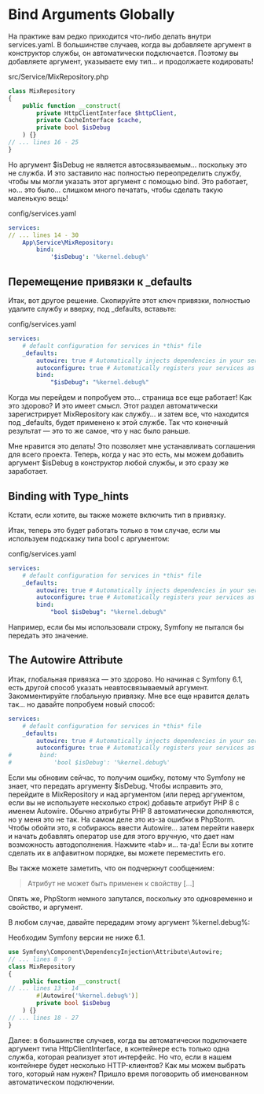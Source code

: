 # Bind Arguments Globally

На практике вам редко приходится что-либо делать внутри services.yaml. В большинстве случаев, когда вы добавляете аргумент в конструктор службы, он автоматически подключается. Поэтому вы добавляете аргумент, указываете ему тип... и продолжаете кодировать!

src/Service/MixRepository.php

```php
class MixRepository
{
    public function __construct(
        private HttpClientInterface $httpClient,
        private CacheInterface $cache,
        private bool $isDebug
    ) {}
// ... lines 16 - 25
}
```

Но аргумент $isDebug не является автосвязываемым... поскольку это не служба. И это заставило нас полностью переопределить службу, чтобы мы могли указать этот аргумент с помощью bind. Это работает, но... это было... слишком много печатать, чтобы сделать такую ​​маленькую вещь!

config/services.yaml

```yaml
services:
// ... lines 14 - 30
    App\Service\MixRepository:
        bind:
            '$isDebug': '%kernel.debug%'
```

## Перемещение привязки к \_defaults

Итак, вот другое решение. Скопируйте этот ключ привязки, полностью удалите службу и вверху, под \_defaults, вставьте:

config/services.yaml

```yaml
services:
    # default configuration for services in *this* file
    _defaults:
        autowire: true # Automatically injects dependencies in your services.
        autoconfigure: true # Automatically registers your services as commands, event subscribers, etc.
        bind:
            "$isDebug": "%kernel.debug%"
```

Когда мы перейдем и попробуем это... страница все еще работает! Как это здорово? И это имеет смысл. Этот раздел автоматически зарегистрирует MixRepository как службу... и затем все, что находится под \_defaults, будет применено к этой службе. Так что конечный результат — это то же самое, что у нас было раньше.

Мне нравится это делать! Это позволяет мне устанавливать соглашения для всего проекта. Теперь, когда у нас это есть, мы можем добавить аргумент $isDebug в конструктор любой службы, и это сразу же заработает.

## Binding with Type_hints

Кстати, если хотите, вы также можете включить тип в привязку.

Итак, теперь это будет работать только в том случае, если мы используем подсказку типа bool с аргументом:

config/services.yaml

```yaml
services:
    # default configuration for services in *this* file
    _defaults:
        autowire: true # Automatically injects dependencies in your services.
        autoconfigure: true # Automatically registers your services as commands, event subscribers, etc.
        bind:
            "bool $isDebug": "%kernel.debug%"
```

Например, если бы мы использовали строку, Symfony не пытался бы передать это значение.

## The Autowire Attribute

Итак, глобальная привязка — это здорово. Но начиная с Symfony 6.1, есть другой способ указать неавтосвязываемый аргумент. Закомментируйте глобальную привязку. Мне все еще нравится делать так... но давайте попробуем новый способ:

```yaml
services:
    # default configuration for services in *this* file
    _defaults:
        autowire: true # Automatically injects dependencies in your services.
        autoconfigure: true # Automatically registers your services as commands, event subscribers, etc.
#        bind:
#            'bool $isDebug': '%kernel.debug%'
```

Если мы обновим сейчас, то получим ошибку, потому что Symfony не знает, что передать аргументу $isDebug. Чтобы исправить это, перейдите в MixRepository и над аргументом (или перед аргументом, если вы не используете несколько строк) добавьте атрибут PHP 8 с именем Autowire. Обычно атрибуты PHP 8 автоматически дополняются, но у меня это не так. На самом деле это из-за ошибки в PhpStorm. Чтобы обойти это, я собираюсь ввести Autowire... затем перейти наверх и начать добавлять оператор use для этого вручную, что дает нам возможность автодополнения. Нажмите «tab» и... та-да! Если вы хотите сделать их в алфавитном порядке, вы можете переместить его.

Вы также можете заметить, что он подчеркнут сообщением:

> Атрибут не может быть применен к свойству [...]

Опять же, PhpStorm немного запутался, поскольку это одновременно и свойство, и аргумент.

В любом случае, давайте передадим этому аргумент %kernel.debug%:

Необходим Symfony версии не ниже 6.1.

```php
use Symfony\Component\DependencyInjection\Attribute\Autowire;
// ... lines 8 - 9
class MixRepository
{
    public function __construct(
// ... lines 13 - 14
        #[Autowire('%kernel.debug%')]
        private bool $isDebug
    ) {}
// ... lines 18 - 27
}
```

Далее: в большинстве случаев, когда вы автоматически подключаете аргумент типа HttpClientInterface, в контейнере есть только одна служба, которая реализует этот интерфейс. Но что, если в нашем контейнере будет несколько HTTP-клиентов? Как мы можем выбрать того, который нам нужен? Пришло время поговорить об именованном автоматическом подключении.